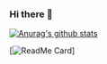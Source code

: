 ### Hi there 👋

[![Anurag's github stats](https://github-readme-stats.vercel.app/api?username=nicolascgarcia&count_private=true&show_icons=true&theme=tokyonight&hide_border=true&include_all_commits=true)](https://github.com/nicolascgarcia&show_icons=true/github-readme-stats)

[![ReadMe Card](https://github-readme-stats.vercel.app/api/pin/?username=anuraghazra&repo=github-readme-stats&theme=tokyonight&hide_border=true)]

